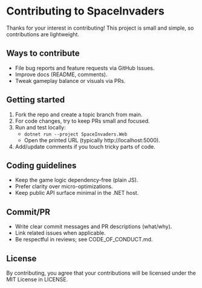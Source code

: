 # Contributing to SpaceInvaders

Thanks for your interest in contributing! This project is small and simple, so contributions are lightweight.

## Ways to contribute
- File bug reports and feature requests via GitHub Issues.
- Improve docs (README, comments).
- Tweak gameplay balance or visuals via PRs.

## Getting started
1. Fork the repo and create a topic branch from main.
2. For code changes, try to keep PRs small and focused.
3. Run and test locally:
   - `dotnet run --project SpaceInvaders.Web`
   - Open the printed URL (typically http://localhost:5000).
4. Add/update comments if you touch tricky parts of code.

## Coding guidelines
- Keep the game logic dependency-free (plain JS).
- Prefer clarity over micro-optimizations.
- Keep public API surface minimal in the .NET host.

## Commit/PR
- Write clear commit messages and PR descriptions (what/why).
- Link related issues when applicable.
- Be respectful in reviews; see CODE_OF_CONDUCT.md.

## License
By contributing, you agree that your contributions will be licensed under the MIT License in LICENSE.

